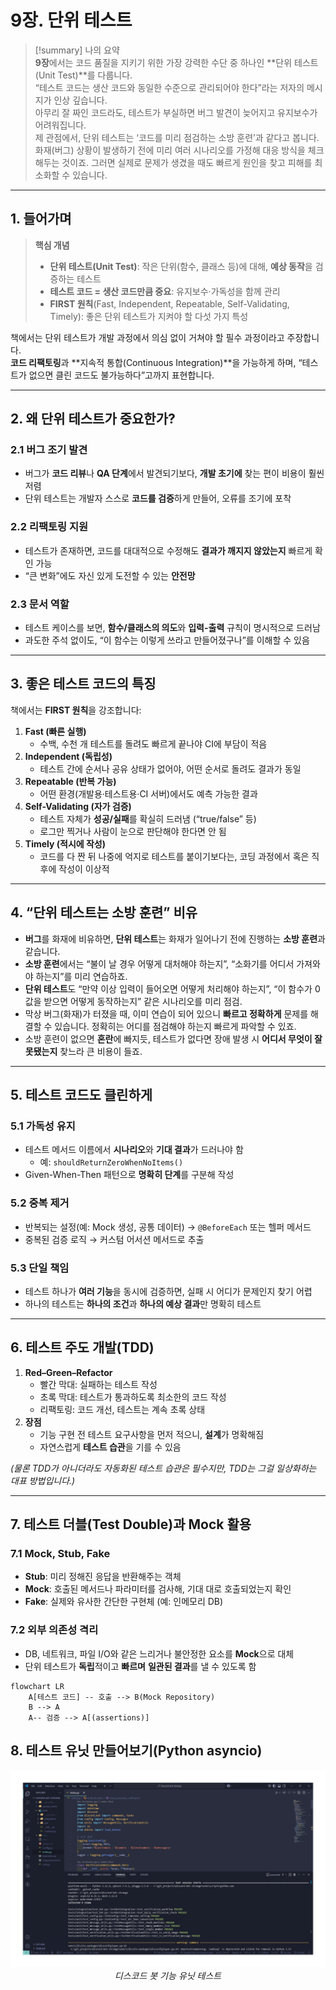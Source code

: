 # 9장. 단위 테스트

> [!summary] 나의 요약  
> **9장**에서는 코드 품질을 지키기 위한 가장 강력한 수단 중 하나인 **단위 테스트(Unit Test)**를 다룹니다.  
> “테스트 코드는 생산 코드와 동일한 수준으로 관리되어야 한다”라는 저자의 메시지가 인상 깊습니다.  
> 아무리 잘 짜인 코드라도, 테스트가 부실하면 버그 발견이 늦어지고 유지보수가 어려워집니다.  
> 제 관점에서, 단위 테스트는 ‘코드를 미리 점검하는 소방 훈련’과 같다고 봅니다. 화재(버그) 상황이 발생하기 전에 미리 여러 시나리오를 가정해 대응 방식을 체크해두는 것이죠. 그러면 실제로 문제가 생겼을 때도 빠르게 원인을 찾고 피해를 최소화할 수 있습니다.

---

## 1. 들어가며

> **핵심 개념**
>
> - **단위 테스트(Unit Test)**: 작은 단위(함수, 클래스 등)에 대해, **예상 동작**을 검증하는 테스트
> - **테스트 코드 = 생산 코드만큼 중요**: 유지보수·가독성을 함께 관리
> - **FIRST 원칙**(Fast, Independent, Repeatable, Self-Validating, Timely): 좋은 단위 테스트가 지켜야 할 다섯 가지 특성

책에서는 단위 테스트가 개발 과정에서 의심 없이 거쳐야 할 필수 과정이라고 주장합니다.  
**코드 리팩토링**과 **지속적 통합(Continuous Integration)**을 가능하게 하며, “테스트가 없으면 클린 코드도 불가능하다”고까지 표현합니다.

---

## 2. 왜 단위 테스트가 중요한가?

### 2.1 버그 조기 발견

- 버그가 **코드 리뷰**나 **QA 단계**에서 발견되기보다, **개발 초기에** 찾는 편이 비용이 훨씬 저렴
- 단위 테스트는 개발자 스스로 **코드를 검증**하게 만들어, 오류를 조기에 포착

### 2.2 리팩토링 지원

- 테스트가 존재하면, 코드를 대대적으로 수정해도 **결과가 깨지지 않았는지** 빠르게 확인 가능
- “큰 변화”에도 자신 있게 도전할 수 있는 **안전망**

### 2.3 문서 역할

- 테스트 케이스를 보면, **함수/클래스의 의도**와 **입력-출력** 규칙이 명시적으로 드러남
- 과도한 주석 없이도, “이 함수는 이렇게 쓰라고 만들어졌구나”를 이해할 수 있음

---

## 3. 좋은 테스트 코드의 특징

책에서는 **FIRST 원칙**을 강조합니다:

1. **Fast (빠른 실행)**
   - 수백, 수천 개 테스트를 돌려도 빠르게 끝나야 CI에 부담이 적음
2. **Independent (독립성)**
   - 테스트 간에 순서나 공유 상태가 없어야, 어떤 순서로 돌려도 결과가 동일
3. **Repeatable (반복 가능)**
   - 어떤 환경(개발용·테스트용·CI 서버)에서도 예측 가능한 결과
4. **Self-Validating (자가 검증)**
   - 테스트 자체가 **성공/실패**를 확실히 드러냄 (“true/false” 등)
   - 로그만 찍거나 사람이 눈으로 판단해야 한다면 안 됨
5. **Timely (적시에 작성)**
   - 코드를 다 짠 뒤 나중에 억지로 테스트를 붙이기보다는, 코딩 과정에서 혹은 직후에 작성이 이상적

---

## 4. “단위 테스트는 소방 훈련” 비유

- **버그**를 화재에 비유하면, **단위 테스트**는 화재가 일어나기 전에 진행하는 **소방 훈련**과 같습니다.
- **소방 훈련**에서는 “불이 날 경우 어떻게 대처해야 하는지”, “소화기를 어디서 가져와야 하는지”를 미리 연습하죠.
- **단위 테스트**도 “만약 이상 입력이 들어오면 어떻게 처리해야 하는지”, “이 함수가 0값을 받으면 어떻게 동작하는지” 같은 시나리오를 미리 점검.
- 막상 버그(화재)가 터졌을 때, 이미 연습이 되어 있으니 **빠르고 정확하게** 문제를 해결할 수 있습니다. 정확히는 어디를 점검해야 하는지 빠르게 파악할 수 있죠.
- 소방 훈련이 없으면 **혼란**에 빠지듯, 테스트가 없다면 장애 발생 시 **어디서 무엇이 잘못됐는지** 찾느라 큰 비용이 들죠.

---

## 5. 테스트 코드도 클린하게

### 5.1 가독성 유지

- 테스트 메서드 이름에서 **시나리오**와 **기대 결과**가 드러나야 함
  - 예: `shouldReturnZeroWhenNoItems()`
- Given-When-Then 패턴으로 **명확히 단계**를 구분해 작성

### 5.2 중복 제거

- 반복되는 설정(예: Mock 생성, 공통 데이터) → `@BeforeEach` 또는 헬퍼 메서드
- 중복된 검증 로직 → 커스텀 어서션 메서드로 추출

### 5.3 단일 책임

- 테스트 하나가 **여러 기능**을 동시에 검증하면, 실패 시 어디가 문제인지 찾기 어렵
- 하나의 테스트는 **하나의 조건**과 **하나의 예상 결과**만 명확히 테스트

---

## 6. 테스트 주도 개발(TDD)

1. **Red–Green–Refactor**
   - 빨간 막대: 실패하는 테스트 작성
   - 초록 막대: 테스트가 통과하도록 최소한의 코드 작성
   - 리팩토링: 코드 개선, 테스트는 계속 초록 상태
2. **장점**
   - 기능 구현 전 테스트 요구사항을 먼저 적으니, **설계**가 명확해짐
   - 자연스럽게 **테스트 습관**을 기를 수 있음

_(물론 TDD가 아니더라도 자동화된 테스트 습관은 필수지만, TDD는 그걸 일상화하는 대표 방법입니다.)_

---

## 7. 테스트 더블(Test Double)과 Mock 활용

### 7.1 Mock, Stub, Fake

- **Stub**: 미리 정해진 응답을 반환해주는 객체
- **Mock**: 호출된 메서드나 파라미터를 검사해, 기대 대로 호출되었는지 확인
- **Fake**: 실제와 유사한 간단한 구현체 (예: 인메모리 DB)

### 7.2 외부 의존성 격리

- DB, 네트워크, 파일 I/O와 같은 느리거나 불안정한 요소를 **Mock**으로 대체
- 단위 테스트가 **독립**적이고 **빠르며** **일관된 결과**를 낼 수 있도록 함

```mermaid
flowchart LR
    A[테스트 코드] -- 호출 --> B(Mock Repository)
    B --> A
    A-- 검증 --> A[(assertions)]

```

## 8. 테스트 유닛 만들어보기(Python asyncio)

<center>
<img src="/assets/image/09-test-unit-output.png" width=800>
<br>
<i>디스코드 봇 기능 유닛 테스트</i></center>
